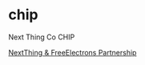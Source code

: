 # chip
Next Thing Co CHIP

[NextThing & FreeElectrons Partnership](http://free-electrons.com/blog/free-electrons-chip-nextthing/)

